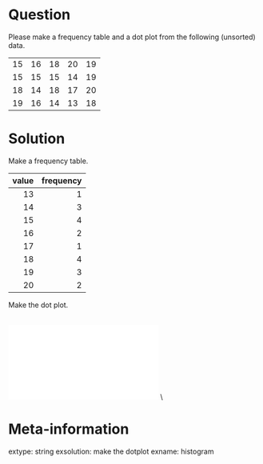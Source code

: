 

Question
========

Please make a frequency table and a dot plot from the following (unsorted) data.



|   |   |   |   |   |
|--:|--:|--:|--:|--:|
| 15| 16| 18| 20| 19|
| 15| 15| 15| 14| 19|
| 18| 14| 18| 17| 20|
| 19| 16| 14| 13| 18|




Solution
========

Make a frequency table.



| value| frequency|
|-----:|---------:|
|    13|         1|
|    14|         3|
|    15|         4|
|    16|         2|
|    17|         1|
|    18|         4|
|    19|         3|
|    20|         2|



Make the dot plot.

\
![](hist-1.pdf)
\


Meta-information
============
extype: string
exsolution: make the dotplot
exname: histogram
